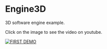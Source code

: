 # Engine3D

3D software engine example.

Click on the image to see the video on youtube.

[![FIRST DEMO](https://img.youtube.com/vi/45HbI9u2bQw/2.jpg)](https://www.youtube.com/watch?v=45HbI9u2bQw)
